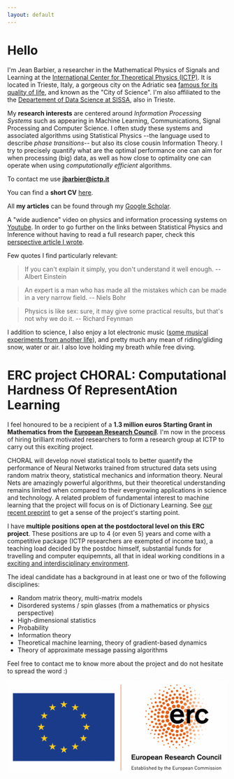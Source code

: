 ```yaml
---
layout: default
---
```



# Hello

I'm Jean Barbier, a researcher in the Mathematical Physics of Signals and Learning at the [International Center for Theoretical Physics (ICTP)](https://www.ictp.it/). It is located in Trieste, Italy, a gorgeous city on the Adriatic sea [famous for its quality of life](https://www.italofile.com/best-places-to-live-in-italy-2021/), and known as the "City of Science". I'm also affiliated to the the [Departement of Data Science at SISSA](https://datascience.sissa.it/), also in Trieste. 

My **research interests** are centered around _Information Processing Systems_ such as appearing in Machine Learning, Communications, Signal Processing and Computer Science. I often study these systems and associated algorithms using Statistical Physics --the language used to describe _phase transitions_-- but also its close cousin Information Theory. I try to precisely quantify what are the optimal performance one can aim for when processing (big) data, as well as how close to optimality one can operate when using _computationally efficient_ algorithms. 

To contact me use **jbarbier@ictp.it**

You can find a **short CV** [here](./docs/cv.pdf).

All **my articles** can be found through my [Google Scholar](https://scholar.google.com/citations?user=yeE5qqIAAAAJ&hl=en).

A "wide audience" video on physics and information processing systems on [Youtube](https://www.youtube.com/watch?v=q1VO5dmymFM&t=5s&ab_channel=ICTPMathematics). In order to go further on the links between Statistical Physics and Inference without having to read a full research paper, check this [perspective article I wrote](https://arxiv.org/pdf/2010.14863.pdf). 

Few quotes I find particularly relevant:

> If you can't explain it simply, you don't understand it well enough. -- Albert Einstein
 
> An expert is a man who has made all the mistakes which can be made in a very narrow field. -- Niels Bohr

> Physics is like sex: sure, it may give some practical results, but that's not why we do it. -- Richard Feynman

I addition to science, I also enjoy a lot electronic music ([some musical experiments from another life](https://soundcloud.com/junkosaur)), and pretty much any mean of riding/gliding snow, water or air. I also love holding my breath while free diving.

# ERC project CHORAL: Computational Hardness Of RepresentAtion Learning

I feel honoured to be a recipient of a **1.3 million euros Starting Grant in Mathematics from the [European Research Council](https://erc.europa.eu/news/erc-2021-starting-grants-results?fbclid=IwAR0-AB0MH9WFvlv3Ynp9Z6EMXy_0igRVLsIAiUlB7h79ftnLslV5Pxv_Qp8)**. I'm now in the process of hiring brilliant motivated researchers to form a research group at ICTP to carry out this exciting project. 

CHORAL will develop novel statistical tools to better quantify the performance of Neural Networks trained from structured data sets using random matrix theory, statistical mechanics and information theory. Neural Nets are amazingly powerful algorithms, but their theoretical understanding remains limited when compared to their evergrowing applications in science and technology. A related problem of fundamental interest to machine learning that the project will focus on is of Dictionary Learning. See [our recent preprint](https://arxiv.org/pdf/2109.06610.pdf) to get a sense of the project's starting point.

I have **multiple positions open at the postdoctoral level on this ERC project**. These positions are up to 4 (or even 5) years and come with a competitive package (ICTP researchers are exempted of income tax), a teaching load decided by the postdoc himself, substantial funds for travelling and computer equipemnts, all that in ideal working conditions in a [exciting and interdisciplinary environment](https://www.ictp.it/research/qls.aspx). 

The ideal candidate has a background in at least one or two of the following disciplines:

* Random matrix theory, multi-matrix models
* Disordered systems / spin glasses (from a mathematics or physics perspective)
* High-dimensional statistics 
* Probability
* Information theory
* Theoretical machine learning, theory of gradient-based dynamics
* Theory of approximate message passing algorithms

Feel free to contact me to know more about the project and do not hesitate to spread the word :)

![ERC](./docs/ERC.png)
